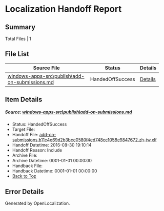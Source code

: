 # <a name='report-top'></a> Localization Handoff Report

## Summary
 Total Files | 1

## File List
 Source File | Status | Details 
 ----------- | ------ | ------- 
 [windows-apps-src\publish\add-on-submissions.md](https://github.com/Microsoft/windows-apps/blob/d67931b4ab23d2b6aef945e839d193e140240cf9/windows-apps-src/publish/add-on-submissions.md) | HandedOffSuccess | [Details](#400c2e2ee65e408c996193230b05c68264830f0d5018)

## Item Details
##### <a name='400c2e2ee65e408c996193230b05c68264830f0d5018'></a> Source: [windows-apps-src\publish\add-on-submissions.md](https://github.com/Microsoft/windows-apps/blob/d67931b4ab23d2b6aef945e839d193e140240cf9/windows-apps-src/publish/add-on-submissions.md)
* Status: HandedOffSuccess
* Target File: 
* Handoff File: [add-on-submissions.b11c4e69d2b3bcc0580f4ed748cc1058e9847672.zh-tw.xlf](https://github.com/Microsoft/WDG.handoff/blob/ef3e10a548bbf73ea8d8a37e615a0844fe901593/ol-handoff/Microsoft/windows-apps.zh-tw/master/add-on-submissions.b11c4e69d2b3bcc0580f4ed748cc1058e9847672.zh-tw.xlf)
* Handoff Datetime: 2016-08-30 19:10:14
* Handoff Reason: Include
* Archive File: 
* Archive Datetime: 0001-01-01 00:00:00
* Handback File: 
* Handback Datetime: 0001-01-01 00:00:00
* [Back to Top](#report-top)


## Error Details

Generated by OpenLocalization.
